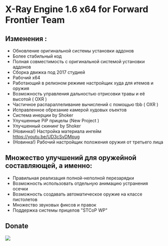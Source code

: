 X-Ray Engine 1.6 x64 for Forward Frontier Team
==========================

## Изменения :
*  Обновление оригинальной системы установки аддонов
*  Более стабильный код
*  Полная совместимость с оригинальной системой установки аддонов
*  Сборка движка под 2017 студией
*  Рабочий x64
*  Работающий в релизном режиме настройщик худа для итемов и оружия
*  Возможность управления дальностью отрисовки травы и её высотой ( OXR )
*  Частичное распараллеливание вычислений с помощью tbb ( OXR )
*  Исправленное обрезание камерой худовых оъектов
*  Система инерции by Shoker
*  Улучшенные PiP прицелы (New Project )
*  Улучшенный скининг by Shoker
* (Новинка!) Настройка материала ингейм https://youtu.be/UD3cSvDMpug
* (Новинка!) Рабочий настройщик положения оружия от третьего лица

## Множество улучшений для оружейной составляющей, а именно:
* Правильная реализация полной-неполной перезарядки
* Возможность использовать отдельную анимацию устранения осечки
* Возможность создавать автоматическое оружие на классе пистолетов
* Множество звуковых фиксов и правок
* Поддержка системы прицелов "STCoP WP"
## Donate
[![](https://www.paypalobjects.com/en_US/i/btn/btn_donateCC_LG.gif)](https://paypal.me/mortany?locale.x=ru_RU)

